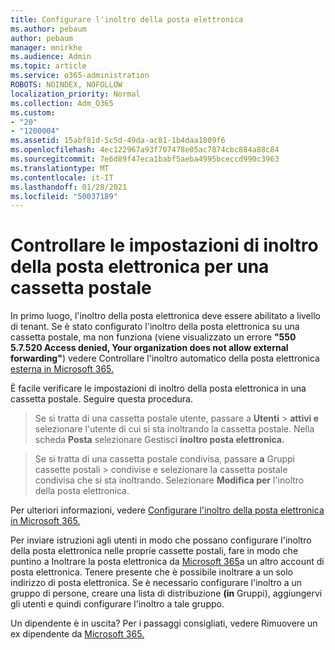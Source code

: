 ```yaml
---
title: Configurare l'inoltro della posta elettronica
ms.author: pebaum
author: pebaum
manager: mnirkhe
ms.audience: Admin
ms.topic: article
ms.service: o365-administration
ROBOTS: NOINDEX, NOFOLLOW
localization_priority: Normal
ms.collection: Adm_O365
ms.custom:
- "20"
- "1200004"
ms.assetid: 15abf81d-5c5d-49da-ac81-1b4daa1809f6
ms.openlocfilehash: 4ec122967a93f707478e05ac7874cbc884a88c84
ms.sourcegitcommit: 7e6d89f47eca1babf5aeba4995bceccd990c3963
ms.translationtype: MT
ms.contentlocale: it-IT
ms.lasthandoff: 01/28/2021
ms.locfileid: "50037189"
---
```

# <a name="check-the-email-forwarding-settings-for-a-mailbox"></a>Controllare le impostazioni di inoltro della posta elettronica per una cassetta postale

In primo luogo, l'inoltro della posta elettronica deve essere abilitato a livello di tenant. Se è stato configurato l'inoltro della posta elettronica su una cassetta postale, ma non funziona (viene visualizzato un errore **"550 5.7.520 Access denied, Your organization does not allow external forwarding"**) vedere Controllare l'inoltro automatico della posta elettronica [esterna in Microsoft 365.](https://docs.microsoft.com/microsoft-365/security/office-365-security/external-email-forwarding?view=o365-worldwide)

È facile verificare le impostazioni di inoltro della posta elettronica in una cassetta postale. Seguire questa procedura.
  
> Se si tratta di una cassetta postale utente, passare a **Utenti** \> **attivi e** selezionare l'utente di cui si sta inoltrando la cassetta postale. Nella scheda **Posta** selezionare Gestisci **inoltro posta elettronica.**

> Se si tratta di una cassetta postale condivisa, passare **a** Gruppi cassette postali \> condivise e selezionare la cassetta postale condivisa che si sta inoltrando.  Selezionare **Modifica per** l'inoltro della posta elettronica.

Per ulteriori informazioni, vedere [Configurare l'inoltro della posta elettronica in Microsoft 365.](https://docs.microsoft.com/microsoft-365/admin/email/configure-email-forwarding)
  
Per inviare istruzioni agli utenti in modo che possano configurare l'inoltro della posta elettronica nelle proprie cassette postali, fare in modo che puntino a Inoltrare la posta elettronica da [Microsoft 365](https://support.office.com/article/Forward-email-from-Office-365-to-another-email-account-1ed4ee1e-74f8-4f53-a174-86b748ff6a0e)a un altro account di posta elettronica. Tenere presente che è possibile inoltrare a un solo indirizzo di posta elettronica. Se è necessario configurare l'inoltro a un gruppo di persone, creare una lista di distribuzione **(in** Gruppi), aggiungervi gli utenti e quindi configurare l'inoltro a tale gruppo.
  
Un dipendente è in uscita? Per i passaggi consigliati, vedere Rimuovere un ex dipendente da [Microsoft 365.](https://docs.microsoft.com/microsoft-365/admin/add-users/remove-former-employee)